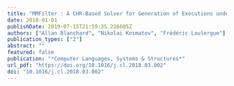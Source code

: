 ```yaml
---
title: "MMFilter : A CHR-Based Solver for Generation of Executions under Weak Memory Models"
date: 2018-01-01
publishDate: 2019-07-15T21:59:35.216605Z
authors: ["Allan Blanchard", "Nikolai Kosmatov", "Frédéric Loulergue"]
publication_types: ["2"]
abstract: ""
featured: false
publication: "*Computer Languages, Systems & Structures*"
url_pdf: "https://doi.org/10.1016/j.cl.2018.03.002"
doi: "10.1016/j.cl.2018.03.002"
---
```


